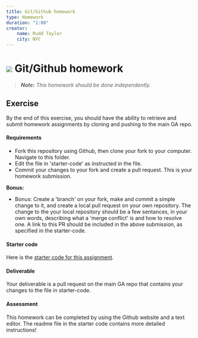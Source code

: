 ```yaml
---
title: Git/Github homework
type: Homework
duration: "1:00"
creator:
    name: Rudd Taylor
    city: NYC
---
```


# ![](https://ga-dash.s3.amazonaws.com/production/assets/logo-9f88ae6c9c3871690e33280fcf557f33.png) Git/Github homework

> ***Note:*** _This homework should be done independently._

## Exercise

By the end of this exercise, you should have the ability to retrieve and submit homework assignments by cloning and pushing to the main GA repo.

#### Requirements

- Fork this repository using Github, then clone your fork to your computer. Navigate to this folder. 
- Edit the file in 'starter-code' as instructed in the file.
- Commit your changes to your fork and create a pull request. This is your homework submission.

**Bonus:**
- Bonus: Create a 'branch' on your fork, make and commit a simple change to it, and create a local pull request on your own repository. The change to the your local repository should be a few sentances, in your own words, describing what a 'merge conflict' is and how to resolve one. A link to this PR should be included in the above submission, as specified in the starter-code.

#### Starter code

Here is the [starter code for this assignment](https://github.com/generalassembly-studio/iOSI-course-materials/tree/master/curriculum/04-schedule-and-supplies/week-01/baseline-materials/git-and-github-homework).

#### Deliverable

Your deliverable is a pull request on the main GA repo that contains your changes to the file in starter-code.

#### Assessment

This homework can be completed by using the Github website and a text editor. The readme file in the starter code contains more detailed instructions!